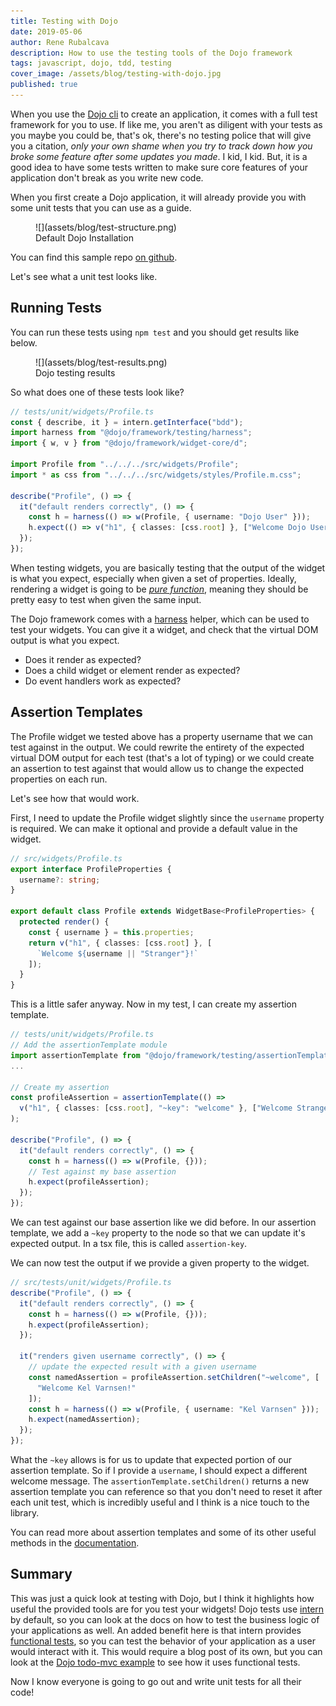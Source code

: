 ```yaml
---
title: Testing with Dojo
date: 2019-05-06
author: Rene Rubalcava
description: How to use the testing tools of the Dojo framework
tags: javascript, dojo, tdd, testing
cover_image: /assets/blog/testing-with-dojo.jpg
published: true
---
```


When you use the [Dojo cli](https://github.com/dojo/cli) to create an application, it comes with a full test framework for you to use. If like me, you aren't as diligent with your tests as you maybe you could be, that's ok, there's no testing police that will give you a citation, _only your own shame when you try to track down how you broke some feature after some updates you made_. I kid, I kid. But, it is a good idea to have some tests written to make sure core features of your application don't break as you write new code.

When you first create a Dojo application, it will already provide you with some unit tests that you can use as a guide.

<figure class="aligncenter">![](assets/blog/test-structure.png)

<figcaption>Default Dojo Installation  
</figcaption>

</figure>

You can find this sample repo [on github](https://github.com/odoe/dojo-testing).

Let's see what a unit test looks like.

## Running Tests

You can run these tests using `npm test` and you should get results like below.

<figure class="aligncenter">![](assets/blog/test-results.png)

<figcaption>Dojo testing results</figcaption>

</figure>


So what does one of these tests look like?

```ts
// tests/unit/widgets/Profile.ts
const { describe, it } = intern.getInterface("bdd");
import harness from "@dojo/framework/testing/harness";
import { w, v } from "@dojo/framework/widget-core/d";

import Profile from "../../../src/widgets/Profile";
import * as css from "../../../src/widgets/styles/Profile.m.css";

describe("Profile", () => {
  it("default renders correctly", () => {
    const h = harness(() => w(Profile, { username: "Dojo User" }));
    h.expect(() => v("h1", { classes: [css.root] }, ["Welcome Dojo User!"]));
  });
});
```

When testing widgets, you are basically testing that the output of the widget is what you expect, especially when given a set of properties. Ideally, rendering a widget is going to be _[pure function](https://github.com/MostlyAdequate/mostly-adequate-guide/blob/master/ch03.md#chapter-03-pure-happiness-with-pure-functions)_, meaning they should be pretty easy to test when given the same input.

The Dojo framework comes with a [harness](https://github.com/dojo/framework/tree/master/src/testing#harness) helper, which can be used to test your widgets. You can give it a widget, and check that the virtual DOM output is what you expect.

*   Does it render as expected?
*   Does a child widget or element render as expected?
*   Do event handlers work as expected?

## Assertion Templates

The Profile widget we tested above has a property username that we can test against in the output. We could rewrite the entirety of the expected virtual DOM output for each test (that's a lot of typing) or we could create an assertion to test against that would allow us to change the expected properties on each run.

Let's see how that would work.

First, I need to update the Profile widget slightly since the `username` property is required. We can make it optional and provide a default value in the widget.

```ts
// src/widgets/Profile.ts
export interface ProfileProperties {
  username?: string;
}

export default class Profile extends WidgetBase<ProfileProperties> {
  protected render() {
    const { username } = this.properties;
    return v("h1", { classes: [css.root] }, [
      `Welcome ${username || "Stranger"}!`
    ]);
  }
}
```

This is a little safer anyway. Now in my test, I can create my assertion template.

```ts
// tests/unit/widgets/Profile.ts
// Add the assertionTemplate module
import assertionTemplate from "@dojo/framework/testing/assertionTemplate";
...

// Create my assertion
const profileAssertion = assertionTemplate(() =>
  v("h1", { classes: [css.root], "~key": "welcome" }, ["Welcome Stranger!"])
);

describe("Profile", () => {
  it("default renders correctly", () => {
    const h = harness(() => w(Profile, {}));
    // Test against my base assertion
    h.expect(profileAssertion);
  });
});
```

We can test against our base assertion like we did before. In our assertion template, we add a `~key` property to the node so that we can update it's expected output. In a tsx file, this is called `assertion-key`.

We can now test the output if we provide a given property to the widget.

```ts
// src/tests/unit/widgets/Profile.ts
describe("Profile", () => {
  it("default renders correctly", () => {
    const h = harness(() => w(Profile, {}));
    h.expect(profileAssertion);
  });

  it("renders given username correctly", () => {
    // update the expected result with a given username
    const namedAssertion = profileAssertion.setChildren("~welcome", [
      "Welcome Kel Varnsen!"
    ]);
    const h = harness(() => w(Profile, { username: "Kel Varnsen" }));
    h.expect(namedAssertion);
  });
});
```

What the `~key` allows is for us to update that expected portion of our assertion template. So if I provide a `username`, I should expect a different welcome message. The `assertionTemplate.setChildren()` returns a new assertion template you can reference so that you don't need to reset it after each unit test, which is incredibly useful and I think is a nice touch to the library.

You can read more about assertion templates and some of its other useful methods in the [documentation](https://github.com/dojo/framework/tree/master/src/testing#assertion-templates).

## Summary

This was just a quick look at testing with Dojo, but I think it highlights how useful the provided tools are for you test your widgets! Dojo tests use [intern](https://theintern.io/) by default, so you can look at the docs on how to test the business logic of your applications as well. An added benefit here is that intern provides [functional tests](https://theintern.io/docs.html#Intern/4/docs/docs%2Fwriting_tests.md/functional-tests), so you can test the behavior of your application as a user would interact with it. This would require a blog post of its own, but you can look at the [Dojo todo-mvc example](https://github.com/dojo/examples/tree/master/todo-mvc) to see how it uses functional tests.

Now I know everyone is going to go out and write unit tests for all their code!
